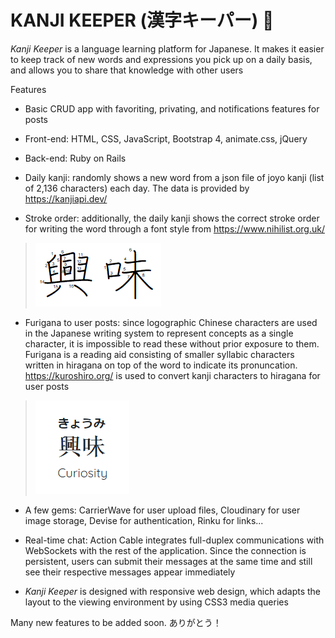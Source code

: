 # KANJI KEEPER (漢字キーパー) 🌸

*Kanji Keeper* is a language learning platform for Japanese. It makes it easier to keep track of new words and expressions you pick up on a daily basis, and allows you to share that knowledge with other users

Features

* Basic CRUD app with favoriting, privating, and notifications features for posts

* Front-end: HTML, CSS, JavaScript, Bootstrap 4, animate.css, jQuery

* Back-end: Ruby on Rails

* Daily kanji: randomly shows a new word from a json file of joyo kanji (list of 2,136 characters) each day. The data is provided by https://kanjiapi.dev/

* Stroke order: additionally, the daily kanji shows the correct stroke order for writing the word through a font style from https://www.nihilist.org.uk/

> ![alt text](fontorder.png)

* Furigana to user posts: since logographic Chinese characters are used in the Japanese writing system to represent concepts as a single character, it is impossible to read these without prior exposure to them. Furigana is a reading aid consisting of smaller syllabic characters written in hiragana on top of the word to indicate its pronuncation. https://kuroshiro.org/ is used to convert kanji characters to hiragana for user posts

> ![alt text](curiosity.png)

* A few gems: CarrierWave for user upload files, Cloudinary for user image storage, Devise for authentication, Rinku for links...

* Real-time chat: Action Cable integrates full-duplex communications with WebSockets with the rest of the application. Since the connection is persistent, users can submit their messages at the same time and still see their respective messages appear immediately

* *Kanji Keeper* is designed with responsive web design, which adapts the layout to the viewing environment by using CSS3 media queries

Many new features to be added soon.
ありがとう！